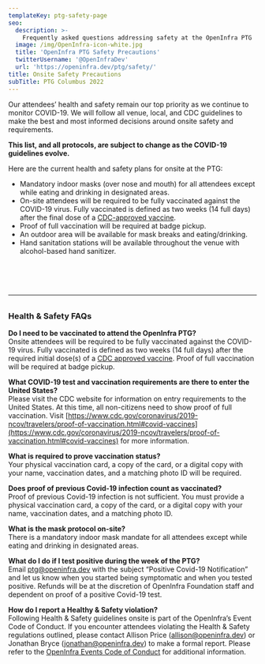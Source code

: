 ```yaml
---
templateKey: ptg-safety-page
seo:
  description: >-
    Frequently asked questions addressing safety at the OpenInfra PTG
  image: /img/OpenInfra-icon-white.jpg
  title: 'OpenInfra PTG Safety Precautions'
  twitterUsername: '@OpenInfraDev'
  url: 'https://openinfra.dev/ptg/safety/'
title: Onsite Safety Precautions
subTitle: PTG Columbus 2022
---
```

Our attendees’ health and safety remain our top priority as we continue to monitor COVID-19. We will follow all venue, local, and CDC guidelines to make the best and most informed decisions around onsite safety and requirements.

**This list, and all protocols, are subject to change as the COVID-19 guidelines evolve.**

Here are the current health and safety plans for onsite at the PTG:

- Mandatory indoor masks (over nose and mouth) for all attendees except while eating and drinking in designated areas.
- On-site attendees will be required to be fully vaccinated against the COVID-19 virus. Fully vaccinated is defined as two weeks (14 full days) after the final dose of a [CDC-approved vaccine](https://www.cdc.gov/coronavirus/2019-ncov/travelers/proof-of-vaccination.html#covid-vaccines).
- Proof of full vaccination will be required at badge pickup.
- An outdoor area will be available for mask breaks and eating/drinking.
- Hand sanitation stations will be available throughout the venue with alcohol-based hand sanitizer.

<hr style="margin:5rem 0 2rem;">

### Health & Safety FAQs

**Do I need to be vaccinated to attend the OpenInfra PTG?**<br>
Onsite attendees will be required to be fully vaccinated against the COVID-19 virus. Fully vaccinated is defined as two weeks (14 full days) after the required initial dose(s) of a [CDC approved vaccine](https://www.cdc.gov/coronavirus/2019-ncov/travelers/proof-of-vaccination.html#covid-vaccines). Proof of full vaccination will be required at badge pickup.

**What COVID-19 test and vaccination requirements are there to enter the United States?**<br>
Please visit the CDC website for information on entry requirements to the United States. At this time, all non-citizens need to show proof of full vaccination. Visit [https://www.cdc.gov/coronavirus/2019-ncov/travelers/proof-of-vaccination.html#covid-vaccines](https://www.cdc.gov/coronavirus/2019-ncov/travelers/proof-of-vaccination.html#covid-vaccines) for more information.

**What is required to prove vaccination status?**<br>
Your physical vaccination card, a copy of the card, or a digital copy with your name, vaccination dates, and a matching photo ID will be required.

**Does proof of previous Covid-19 infection count as vaccinated?**<br>
Proof of previous Covid-19 infection is not sufficient. You must provide a physical vaccination card, a copy of the card, or a digital copy with your name, vaccination dates, and a matching photo ID.

**What is the mask protocol on-site?**<br>
There is a mandatory indoor mask mandate for all attendees except while eating and drinking in designated areas.

**What do I do if I test positive during the week of the PTG?**<br>
Email ptg@openinfra.dev with the subject “Positive Covid-19 Notification” and let us know when you started being symptomatic and when you tested positive. Refunds will be at the discretion of OpenInfra Foundation staff and dependent on proof of a positive Covid-19 test.

**How do I report a Healthy & Safety violation?**<br>
Following Health & Safety guidelines onsite is part of the OpenInfra’s Event Code of Conduct. If you encounter attendees violating the Health & Safety regulations outlined, please contact Allison Price (allison@openinfra.dev) or Jonathan Bryce (jonathan@openinfra.dev) to make a formal report. Please refer to the [OpenInfra Events Code of Conduct](https://openinfra.dev/legal/code-of-conduct/events) for additional information.
